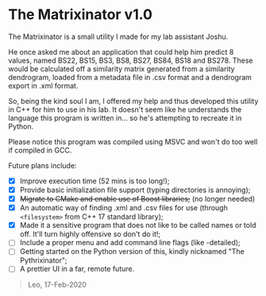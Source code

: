 # The Matrixinator v1.0
The Matrixinator is a small utility I made for my lab assistant Joshu.

He once asked me about an application that could help him predict 8 values,
named BS22, BS15, BS3, BS8, BS27, BS84, BS18 and BS278. These would be
calculated off a similarity matrix generated from a similarity dendrogram,
loaded from a metadata file in .csv format and a dendrogram export in .xml format.

So, being the kind soul I am, I offered my help and thus developed this utility
in C++ for him to use in his lab. It doesn't seem like he understands the language
this program is written in... so he's attempting to recreate it in Python.

Please notice this program was compiled using MSVC and won't do too well if compiled in GCC.

Future plans include:
- [x] Improve execution time (52 mins is too long!);
- [x] Provide basic initialization file support (typing directories is annoying);
- [x] ~~Migrate to CMake and enable use of Boost libraries;~~ (no longer needed)
- [x] An automatic way of finding .xml and .csv files for use (through `<filesystem>` from C++ 17 standard library);
- [x] Made it a sensitive program that does not like to be called names or told off. It'll turn highly offensive so don't do it!;
- [ ] Include a proper menu and add command line flags (like -detailed);
- [ ] Getting started on the Python version of this, kindly nicknamed "The Pythrixinator";
- [ ] A prettier UI in a far, remote future.

> Leo, 17-Feb-2020